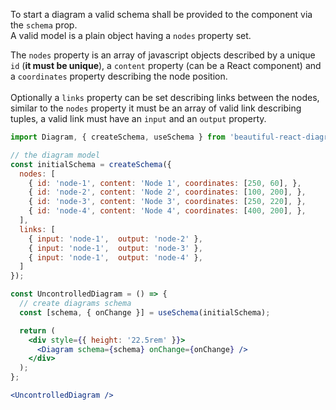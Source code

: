 To start a diagram a valid schema shall be provided to the component via the `schema` prop.<br/>
A valid model is a plain object having a `nodes` property set.<br />

The `nodes` property is an array of javascript objects described by a unique `id` (<strong>it must be unique</strong>),
a `content` property (can be a React component) and a `coordinates` property describing the node position.<br/><br/>
Optionally a `links` property can be set describing links between the nodes, similar to the `nodes` property it must
be an array of valid link describing tuples, a valid link must have an `input` and an `output` property.

```jsx
import Diagram, { createSchema, useSchema } from 'beautiful-react-diagrams';

// the diagram model
const initialSchema = createSchema({
  nodes: [
    { id: 'node-1', content: 'Node 1', coordinates: [250, 60], },
    { id: 'node-2', content: 'Node 2', coordinates: [100, 200], },
    { id: 'node-3', content: 'Node 3', coordinates: [250, 220], },
    { id: 'node-4', content: 'Node 4', coordinates: [400, 200], },
  ],
  links: [
    { input: 'node-1',  output: 'node-2' },
    { input: 'node-1',  output: 'node-3' },
    { input: 'node-1',  output: 'node-4' },
  ]
});

const UncontrolledDiagram = () => {
  // create diagrams schema
  const [schema, { onChange }] = useSchema(initialSchema);

  return (
    <div style={{ height: '22.5rem' }}>
      <Diagram schema={schema} onChange={onChange} />
    </div>
  );
};

<UncontrolledDiagram />
```
